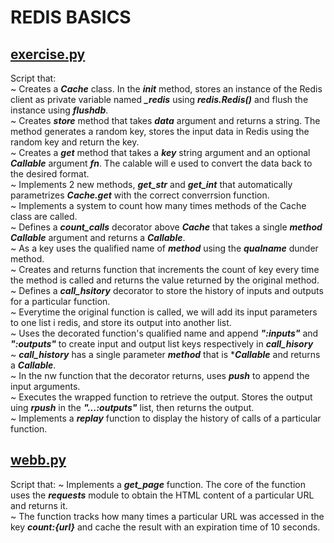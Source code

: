 # REDIS BASICS

## [exercise.py](./exercise.py)
Script that:<br>
~ Creates a ***Cache*** class. In the ***__init__*** method, stores an instance of the Redis client as private variable named ***_redis*** using ***redis.Redis()*** and flush the instance using ***flushdb***.<br>
~ Creates ***store*** method that takes ***data*** argument and returns a string. The method generates a random key, stores the input data in Redis using the random key and return the key.<br>
~ Creates a ***get*** method that takes a ***key*** string argument and an optional ***Callable*** argument ***fn***. The calable will e used to convert the data back to the desired format.<br>
~ Implements 2 new methods, ***get_str*** and ***get_int*** that automatically parametrizes ***Cache.get*** with the correct converrsion function.<br>
~ Implements a system to count how many times methods of the Cache class are called.<br>
~ Defines a ***count_calls*** decorator above ***Cache*** that takes a single ***method Callable*** argument and returns a ***Callable***.<br>
~ As a key uses the qualified name of ***method*** using the ***_qualname_*** dunder method.<br>
~ Creates and returns function that increments the count of key every time the method is called and returns the value returned by the original method.<br>
~ Defines a ***call_hsitory*** decorator to store the history of inputs and outputs for a particular function.<br>
~ Everytime the original function is called, we will add its input parameters to one list i redis, and store its output into another list.<br>
~ Uses the decorated function's qualified name and append ***":inputs"*** and ***":outputs"*** to create input and output list keys respectively in ***call_hisory***<br>
~ ***call_history*** has a single parameter ***method*** that is ****Callable*** and returns a ***Callable***.<br>
~ In the nw function that the decorator returns, uses ***push*** to append the input arguments.<br>
~ Executes the wrapped function to retrieve the output. Stores the output uing ***rpush*** in the ***"...:outputs"*** list, then returns the output.<br>
~ Implements a ***replay*** function to display the history of calls of a particular function.

## [webb.py](./web.py)
Script that:
~ Implements a ***get_page*** function. The core of the function uses the ***requests*** module to obtain the HTML content of a particular URL and returns it.<br>
~ The function tracks how many times a particular URL was accessed in the key ***count:{url}*** and cache the result with an expiration time of 10 seconds.
